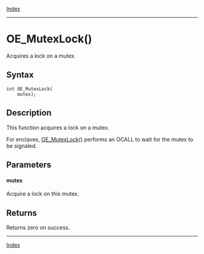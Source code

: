 [Index](index.md)

---
# OE_MutexLock()

Acquires a lock on a mutex.

## Syntax

    int OE_MutexLock(
        mutex);
## Description 

This function acquires a lock on a mutex.

For enclaves, [OE_MutexLock()](thread_8h_a7d64c3e4796b8e037565f3828eebd678_1a7d64c3e4796b8e037565f3828eebd678.md) performs an OCALL to wait for the mutex to be signaled.



## Parameters

#### mutex

Acquire a lock on this mutex.

## Returns

Returns zero on success.

---
[Index](index.md)


